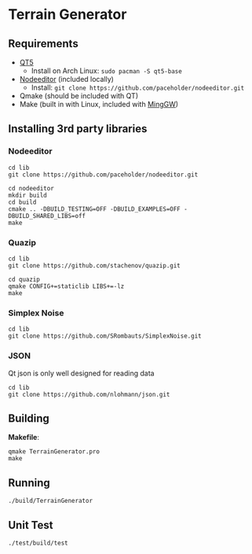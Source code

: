 # Terrain Generator

## Requirements

- [QT5](https://www.qt.io/download)
    - Install on Arch Linux: `sudo pacman -S qt5-base`
- [Nodeeditor](https://github.com/paceholder/nodeeditor) (included locally)
    - Install: `git clone https://github.com/paceholder/nodeeditor.git`
- Qmake (should be included with QT)
- Make (built in with Linux, included with [MingGW](http://mingw.org/))

## Installing 3rd party libraries

### Nodeeditor

```
cd lib
git clone https://github.com/paceholder/nodeeditor.git

cd nodeeditor
mkdir build
cd build
cmake .. -DBUILD_TESTING=OFF -DBUILD_EXAMPLES=OFF -DBUILD_SHARED_LIBS=off
make
```

### Quazip

```
cd lib
git clone https://github.com/stachenov/quazip.git

cd quazip
qmake CONFIG+=staticlib LIBS+=-lz
make
```

### Simplex Noise

```
cd lib
git clone https://github.com/SRombauts/SimplexNoise.git
```

### JSON

Qt json is only well designed for reading data

```
cd lib
git clone https://github.com/nlohmann/json.git
```

## Building

**Makefile**:
```
qmake TerrainGenerator.pro
make
```

## Running

```
./build/TerrainGenerator
```

## Unit Test

```
./test/build/test
```